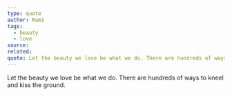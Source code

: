 ```yaml
---
type: quote
author: Rumi
tags:
  - beauty
  - love
source: 
related: 
quote: Let the beauty we love be what we do. There are hundreds of ways to kneel and kiss the ground.
---
```

Let the beauty we love be what we do. There are hundreds of ways to kneel and kiss the ground.